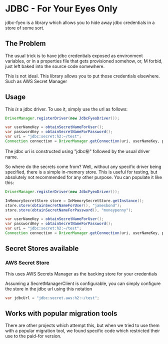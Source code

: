 # JDBC - For Your Eyes Only

jdbc-fyeo is a library which allows you to hide away jdbc credentials in a store of some sort.

## The Problem

The usual trick is to have jdbc credentials exposed as environment variables, or in a properties file that gets
provisioned somehow, or, M forbid, just left baked into the source code somewhere.

This is not ideal. This library allows you to put those credentials elsewhere. Such as AWS Secret Manager

## Usage

This *is* a jdbc driver. To use it, simply use the url as follows:

```java
DriverManager.registerDriver(new JdbcFyeoDriver());

var userNameKey = obtainSecretNameForUser();
var passwordKey = obtainSecretNameForPassword();
var uri = "jdbc:secret:h2:~/test";
Connection connection = DriverManager.getConnection(uri, userNameKey, passwordKey);

```

The jdbc uri is constructed using "jdbc:secret:" followed by the usual driver name.

So where do the secrets come from? Well, without any specific driver being specified, there is a simple in-memory store. This is useful
for testing, but absolutely not recommended for any other purpose. You can populate it like this:

```java
DriverManager.registerDriver(new JdbcFyeoDriver());

InMemorySecretStore store = InMemorySecretStore.getInstance();
store.store(obtainSecretNameForUser(), "jamesbond");
store.store(obtainSecretNameForPassword(), "moneypenny");

var userNameKey = obtainSecretNameForUser();
var passwordKey = obtainSecretNameForPassword();
var uri = "jdbc:secret:h2:~/test";
Connection connection = DriverManager.getConnection(uri, userNameKey, passwordKey);

```

## Secret Stores available

### AWS Secret Store

This uses AWS Secrets Manager as the backing store for your credentials

Assuming a SecretManagerClient is configurable, you can simply configure the store in the jdbc url using this notation

```java
var jdbcUrl = "jdbc:secret.aws:h2:~/test";
```

## Works with popular migration tools

There are other projects which attempt this, but when we tried to use them with a popular migration tool, we found specific code which restricted their use to
the paid-for version. 